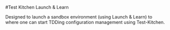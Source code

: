 #Test Kitchen Launch & Learn

Designed to launch a sandbox environment (using Launch & Learn) to where
one can start TDDing configuration management using Test-Kitchen.
